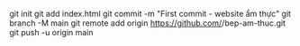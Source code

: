 git init
git add index.html
git commit -m "First commit - website ẩm thực"
git branch -M main
git remote add origin https://github.com/<username>/bep-am-thuc.git
git push -u origin main
